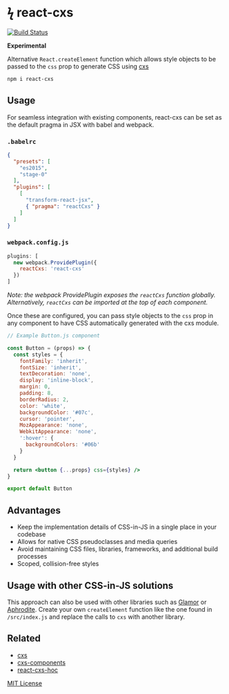 
# ϟ react-cxs

[![Build Status](https://travis-ci.org/jxnblk/cxs.svg?branch=master)](https://travis-ci.org/jxnblk/cxs)

**Experimental**

Alternative `React.createElement` function which allows style objects to be passed to the `css` prop to generate CSS using [cxs](https://github.com/jxnblk/cxs)

```sh
npm i react-cxs
```

## Usage

For seamless integration with existing components,
react-cxs can be set as the default pragma in JSX with babel and webpack.

### `.babelrc`

```json
{
  "presets": [
    "es2015",
    "stage-0"
  ],
  "plugins": [
    [
      "transform-react-jsx",
      { "pragma": "reactCxs" }
    ]
  ]
}
```

### `webpack.config.js`

```js
plugins: [
  new webpack.ProvidePlugin({
    reactCxs: 'react-cxs'
  })
]
```

*Note: the webpack ProvidePlugin exposes the `reactCxs` function globally.
Alternatively, `reactCxs` can be imported at the top of each component.*

Once these are configured, you can pass style objects to the `css` prop in any component to have CSS automatically generated with the cxs module.

```jsx
// Example Button.js component

const Button = (props) => {
  const styles = {
    fontFamily: 'inherit',
    fontSize: 'inherit',
    textDecoration: 'none',
    display: 'inline-block',
    margin: 0,
    padding: 8,
    borderRadius: 2,
    color: 'white',
    backgroundColor: '#07c',
    cursor: 'pointer',
    MozAppearance: 'none',
    WebkitAppearance: 'none',
    ':hover': {
      backgroundColors: '#06b'
    }
  }

  return <button {...props} css={styles} />
}

export default Button
```

## Advantages

- Keep the implementation details of CSS-in-JS in a single place in your codebase
- Allows for native CSS pseudoclasses and media queries
- Avoid maintaining CSS files, libraries, frameworks, and additional build processes
- Scoped, collision-free styles

## Usage with other CSS-in-JS solutions

This approach can also be used with other libraries such as
[Glamor](https://github.com/threepointone/glamor) or
[Aphrodite](https://github.com/Khan/aphrodite).
Create your own `createElement` function like the one found in `/src/index.js` and replace the calls to `cxs` with another library.

## Related

- [cxs](https://github.com/jxnblk/cxs)
- [cxs-components](https://github.com/jxnblk/cxs/tree/master/packages/cxs-components)
- [react-cxs-hoc](https://github.com/jxnblk/cxs/tree/master/packages/react-cxs-hoc)

[MIT License](LICENSE.md)

